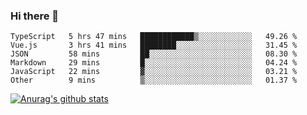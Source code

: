### Hi there 👋



<!--
**webB1an/webB1an** is a ✨ _special_ ✨ repository because its `README.md` (this file) appears on your GitHub profile.

Here are some ideas to get you started:

- 🔭 I’m currently working on ...
- 🌱 I’m currently learning ...
- 👯 I’m looking to collaborate on ...
- 🤔 I’m looking for help with ...
- 💬 Ask me about ...
- 📫 How to reach me: ...
- 😄 Pronouns: ...
- ⚡ Fun fact: ...
-->

<!--START_SECTION:waka-->

```text
TypeScript   5 hrs 47 mins   ████████████▒░░░░░░░░░░░░   49.26 %
Vue.js       3 hrs 41 mins   ████████░░░░░░░░░░░░░░░░░   31.45 %
JSON         58 mins         ██░░░░░░░░░░░░░░░░░░░░░░░   08.30 %
Markdown     29 mins         █░░░░░░░░░░░░░░░░░░░░░░░░   04.24 %
JavaScript   22 mins         ▓░░░░░░░░░░░░░░░░░░░░░░░░   03.21 %
Other        9 mins          ▒░░░░░░░░░░░░░░░░░░░░░░░░   01.37 %
```

<!--END_SECTION:waka-->


[![Anurag's github stats](https://github-readme-stats.vercel.app/api?username=webB1an&show_icons=true&theme=radical)](https://github.com/anuraghazra/github-readme-stats)

